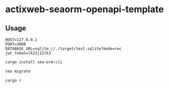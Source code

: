 # actixweb-seaorm-openapi-template

## Usage

```plain
HOST=127.0.0.1
PORT=3000
DATABASE_URL=sqlite://./target/test.sqlite?mode=rwc
jwt_token=lk23j12lk3
```

```sh
cargo install sea-orm-cli
```

```sh
sea migrate
```

```sh
cargo r
```
